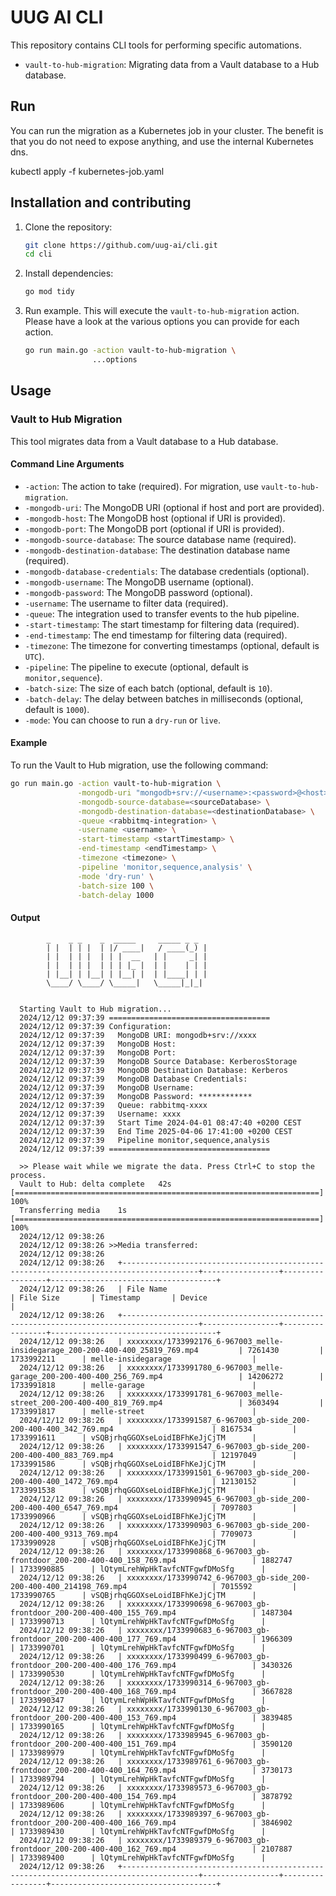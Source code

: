# UUG AI CLI

This repository contains CLI tools for performing specific automations.

- `vault-to-hub-migration`: Migrating data from a Vault database to a Hub database.

## Run

You can run the migration as a Kubernetes job in your cluster. The benefit is that you do not need to expose anything, and use the internal Kubernetes dns.

kubectl apply -f kubernetes-job.yaml

## Installation and contributing

1. Clone the repository:

   ```sh
   git clone https://github.com/uug-ai/cli.git
   cd cli
   ```

2. Install dependencies:

   ```sh
   go mod tidy
   ```

3. Run example. This will execute the `vault-to-hub-migration` action. Please have a look at the various options you can provide for each action.

   ```sh
   go run main.go -action vault-to-hub-migration \
                  ...options
   ```

## Usage

### Vault to Hub Migration

This tool migrates data from a Vault database to a Hub database.

#### Command Line Arguments

- `-action`: The action to take (required). For migration, use `vault-to-hub-migration`.
- `-mongodb-uri`: The MongoDB URI (optional if host and port are provided).
- `-mongodb-host`: The MongoDB host (optional if URI is provided).
- `-mongodb-port`: The MongoDB port (optional if URI is provided).
- `-mongodb-source-database`: The source database name (required).
- `-mongodb-destination-database`: The destination database name (required).
- `-mongodb-database-credentials`: The database credentials (optional).
- `-mongodb-username`: The MongoDB username (optional).
- `-mongodb-password`: The MongoDB password (optional).
- `-username`: The username to filter data (required).
- `-queue`: The integration used to transfer events to the hub pipeline.
- `-start-timestamp`: The start timestamp for filtering data (required).
- `-end-timestamp`: The end timestamp for filtering data (required).
- `-timezone`: The timezone for converting timestamps (optional, default is `UTC`).
- `-pipeline`: The pipeline to execute (optional, default is `monitor,sequence`).
- `-batch-size`: The size of each batch (optional, default is `10`).
- `-batch-delay`: The delay between batches in milliseconds (optional, default is `1000`).
- `-mode`: You can choose to run a `dry-run` or `live`.

#### Example

To run the Vault to Hub migration, use the following command:

```sh
go run main.go -action vault-to-hub-migration \
               -mongodb-uri "mongodb+srv://<username>:<password>@<host>/<database>?retryWrites=true&w=majority&appName=<appName>" \
               -mongodb-source-database=<sourceDatabase> \
               -mongodb-destination-database=<destinationDatabase> \
               -queue <rabbitmq-integration> \
               -username <username> \
               -start-timestamp <startTimestamp> \
               -end-timestamp <endTimestamp> \
               -timezone <timezone> \
               -pipeline 'monitor,sequence,analysis' \
               -mode 'dry-run' \
               -batch-size 100 \
               -batch-delay 1000
```

#### Output

            _    _ _    _  _____     _____ _ _
            | |  | | |  | |/ ____|   / ____(_) |
            | |  | | |  | | |  __   | |     _| |
            | |  | | |  | | | |_ |  | |    | | |
            | |__| | |__| | |__| |  | |____| | |
            \____/ \____/ \_____|   \_____|_|_|


      Starting Vault to Hub migration...
      2024/12/12 09:37:39 ====================================
      2024/12/12 09:37:39 Configuration:
      2024/12/12 09:37:39   MongoDB URI: mongodb+srv://xxxx
      2024/12/12 09:37:39   MongoDB Host:
      2024/12/12 09:37:39   MongoDB Port:
      2024/12/12 09:37:39   MongoDB Source Database: KerberosStorage
      2024/12/12 09:37:39   MongoDB Destination Database: Kerberos
      2024/12/12 09:37:39   MongoDB Database Credentials:
      2024/12/12 09:37:39   MongoDB Username:
      2024/12/12 09:37:39   MongoDB Password: ************
      2024/12/12 09:37:39   Queue: rabbitmq-xxxx
      2024/12/12 09:37:39   Username: xxxx
      2024/12/12 09:37:39   Start Time 2024-04-01 08:47:40 +0200 CEST
      2024/12/12 09:37:39   End Time 2025-04-06 17:41:00 +0200 CEST
      2024/12/12 09:37:39   Pipeline monitor,sequence,analysis
      2024/12/12 09:37:39 ====================================

      >> Please wait while we migrate the data. Press Ctrl+C to stop the process.
      Vault to Hub: delta complete   42s [====================================================================] 100%
      Transferring media    1s [====================================================================] 100%
      2024/12/12 09:38:26
      2024/12/12 09:38:26 >>Media transferred:
      2024/12/12 09:38:26
      2024/12/12 09:38:26   +---------------------------------------------------------------------------------------+-----------------+-----------------+-------------------------------------+
      2024/12/12 09:38:26   | File Name                                                                             | File Size       | Timestamp       | Device                              |
      2024/12/12 09:38:26   +---------------------------------------------------------------------------------------+-----------------+-----------------+-------------------------------------+
      2024/12/12 09:38:26   | xxxxxxxx/1733992176_6-967003_melle-insidegarage_200-200-400-400_25819_769.mp4         | 7261430         | 1733992211      | melle-insidegarage                  |
      2024/12/12 09:38:26   | xxxxxxxx/1733991780_6-967003_melle-garage_200-200-400-400_256_769.mp4                 | 14206272        | 1733991818      | melle-garage                        |
      2024/12/12 09:38:26   | xxxxxxxx/1733991781_6-967003_melle-street_200-200-400-400_819_769.mp4                 | 3603494         | 1733991817      | melle-street                        |
      2024/12/12 09:38:26   | xxxxxxxx/1733991587_6-967003_gb-side_200-200-400-400_342_769.mp4                      | 8167534         | 1733991611      | vSQBjrhqGGOXseLoidIBFhKeJjCjTM      |
      2024/12/12 09:38:26   | xxxxxxxx/1733991547_6-967003_gb-side_200-200-400-400_883_769.mp4                      | 12197049        | 1733991586      | vSQBjrhqGGOXseLoidIBFhKeJjCjTM      |
      2024/12/12 09:38:26   | xxxxxxxx/1733991501_6-967003_gb-side_200-200-400-400_1472_769.mp4                     | 12130152        | 1733991538      | vSQBjrhqGGOXseLoidIBFhKeJjCjTM      |
      2024/12/12 09:38:26   | xxxxxxxx/1733990945_6-967003_gb-side_200-200-400-400_6547_769.mp4                     | 7097803         | 1733990966      | vSQBjrhqGGOXseLoidIBFhKeJjCjTM      |
      2024/12/12 09:38:26   | xxxxxxxx/1733990903_6-967003_gb-side_200-200-400-400_9313_769.mp4                     | 7709073         | 1733990928      | vSQBjrhqGGOXseLoidIBFhKeJjCjTM      |
      2024/12/12 09:38:26   | xxxxxxxx/1733990868_6-967003_gb-frontdoor_200-200-400-400_158_769.mp4                 | 1882747         | 1733990885      | lQtymLrehWpHkTavfcNTFgwfDMoSfg      |
      2024/12/12 09:38:26   | xxxxxxxx/1733990742_6-967003_gb-side_200-200-400-400_214198_769.mp4                   | 7015592         | 1733990765      | vSQBjrhqGGOXseLoidIBFhKeJjCjTM      |
      2024/12/12 09:38:26   | xxxxxxxx/1733990698_6-967003_gb-frontdoor_200-200-400-400_155_769.mp4                 | 1487304         | 1733990713      | lQtymLrehWpHkTavfcNTFgwfDMoSfg      |
      2024/12/12 09:38:26   | xxxxxxxx/1733990683_6-967003_gb-frontdoor_200-200-400-400_177_769.mp4                 | 1966309         | 1733990701      | lQtymLrehWpHkTavfcNTFgwfDMoSfg      |
      2024/12/12 09:38:26   | xxxxxxxx/1733990499_6-967003_gb-frontdoor_200-200-400-400_176_769.mp4                 | 3430326         | 1733990530      | lQtymLrehWpHkTavfcNTFgwfDMoSfg      |
      2024/12/12 09:38:26   | xxxxxxxx/1733990314_6-967003_gb-frontdoor_200-200-400-400_168_769.mp4                 | 3667828         | 1733990347      | lQtymLrehWpHkTavfcNTFgwfDMoSfg      |
      2024/12/12 09:38:26   | xxxxxxxx/1733990130_6-967003_gb-frontdoor_200-200-400-400_153_769.mp4                 | 3839485         | 1733990165      | lQtymLrehWpHkTavfcNTFgwfDMoSfg      |
      2024/12/12 09:38:26   | xxxxxxxx/1733989945_6-967003_gb-frontdoor_200-200-400-400_151_769.mp4                 | 3590120         | 1733989979      | lQtymLrehWpHkTavfcNTFgwfDMoSfg      |
      2024/12/12 09:38:26   | xxxxxxxx/1733989761_6-967003_gb-frontdoor_200-200-400-400_164_769.mp4                 | 3730173         | 1733989794      | lQtymLrehWpHkTavfcNTFgwfDMoSfg      |
      2024/12/12 09:38:26   | xxxxxxxx/1733989573_6-967003_gb-frontdoor_200-200-400-400_154_769.mp4                 | 3878792         | 1733989606      | lQtymLrehWpHkTavfcNTFgwfDMoSfg      |
      2024/12/12 09:38:26   | xxxxxxxx/1733989397_6-967003_gb-frontdoor_200-200-400-400_166_769.mp4                 | 3846902         | 1733989430      | lQtymLrehWpHkTavfcNTFgwfDMoSfg      |
      2024/12/12 09:38:26   | xxxxxxxx/1733989379_6-967003_gb-frontdoor_200-200-400-400_162_769.mp4                 | 2107887         | 1733989400      | lQtymLrehWpHkTavfcNTFgwfDMoSfg      |
      2024/12/12 09:38:26   +---------------------------------------------------------------------------------------+-----------------+-----------------+-------------------------------------+
